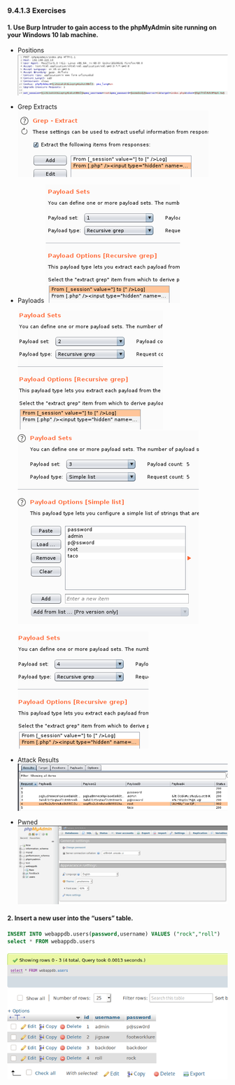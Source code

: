 ### 9.4.1.3 Exercises
#### 1. Use Burp Intruder to gain access to the phpMyAdmin site running on your Windows 10 lab machine.

- Positions
  ![image-20200624141759553](.9.4.1.3.assets/image-20200624141759553.png)

- Grep Extracts
  ![image-20200624141736931](.9.4.1.3.assets/image-20200624141736931.png)

- Payloads
  ![image-20200624141824920](.9.4.1.3.assets/image-20200624141824920.png)

  ![image-20200624141844714](.9.4.1.3.assets/image-20200624141844714.png)
  ![image-20200624141857878](.9.4.1.3.assets/image-20200624141857878.png)

  ![image-20200624141910234](.9.4.1.3.assets/image-20200624141910234.png)

- Attack Results
  ![image-20200624141953411](.9.4.1.3.assets/image-20200624141953411.png)

- Pwned
  ![image-20200624142013883](.9.4.1.3.assets/image-20200624142013883.png)

#### 2. Insert a new user into the “users” table.

```sql
INSERT INTO webappdb.users(password,username) VALUES ("rock","roll")
select * FROM webappdb.users
```

![image-20200624141654099](.9.4.1.3.assets/image-20200624141654099.png)